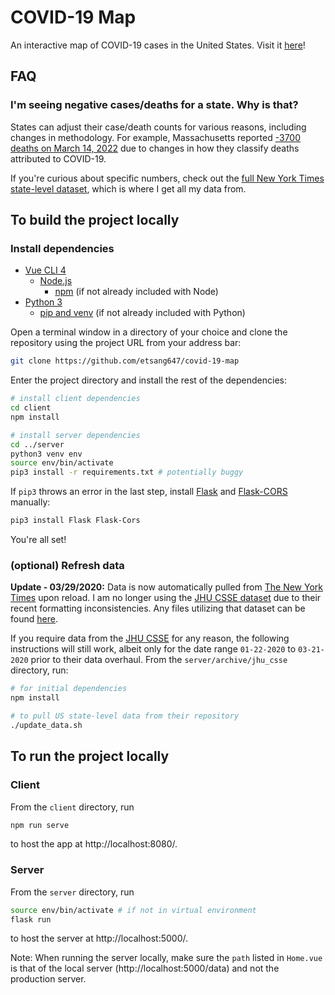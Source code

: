 # COVID-19 Map

An interactive map of COVID-19 cases in the United States. Visit it [here](https://covid-map-usa.herokuapp.com/)!

## FAQ

### I'm seeing negative cases/deaths for a state. Why is that?

States can adjust their case/death counts for various reasons, including changes in methodology. For example, Massachusetts reported [-3700 deaths on March 14, 2022](https://www.boston.com/news/coronavirus/2022/03/10/covid-19-deaths-massachusetts-adjusted-count/) due to changes in how they classify deaths attributed to COVID-19.

If you're curious about specific numbers, check out the [full New York Times state-level dataset](https://github.com/nytimes/covid-19-data/blob/master/us-states.csv), which is where I get all my data from.

## To build the project locally

### Install dependencies

- [Vue CLI 4](https://cli.vuejs.org/)
  - [Node.js](https://nodejs.org/)
    - [npm](https://www.npmjs.com/) (if not already included with Node)
- [Python 3](https://www.python.org/)
  - [pip and venv](https://packaging.python.org/guides/installing-using-pip-and-virtual-environments/) (if not already included with Python)

Open a terminal window in a directory of your choice and clone the repository using the project URL from your address bar:

```bash
git clone https://github.com/etsang647/covid-19-map
```

Enter the project directory and install the rest of the dependencies:

```bash
# install client dependencies
cd client
npm install

# install server dependencies
cd ../server
python3 venv env
source env/bin/activate
pip3 install -r requirements.txt # potentially buggy
```

If `pip3` throws an error in the last step, install [Flask](https://pypi.org/project/Flask/) and [Flask-CORS](https://pypi.org/project/Flask-Cors/) manually:

```bash
pip3 install Flask Flask-Cors
```

You're all set!

### (optional) Refresh data

**Update - 03/29/2020:** Data is now automatically pulled from [The New York Times](https://github.com/nytimes/covid-19-data) upon reload. I am no longer using the [JHU CSSE dataset](https://github.com/CSSEGISandData/COVID-19) due to their recent formatting inconsistencies. Any files utilizing that dataset can be found [here](https://github.com/etsang647/covid-19-map/tree/master/server/archive/jhu_csse).

If you require data from the [JHU CSSE](https://github.com/CSSEGISandData/COVID-19) for any reason, the following instructions will still work, albeit only for the date range `01-22-2020` to `03-21-2020` prior to their data overhaul. From the `server/archive/jhu_csse` directory, run:

```bash
# for initial dependencies
npm install

# to pull US state-level data from their repository
./update_data.sh
```

## To run the project locally

### Client

From the `client` directory, run

```bash
npm run serve
```

to host the app at http://localhost:8080/.

### Server

From the `server` directory, run

```bash
source env/bin/activate # if not in virtual environment
flask run
```

to host the server at http://localhost:5000/.

Note: When running the server locally, make sure the `path` listed in `Home.vue`
is that of the local server (http://localhost:5000/data) and not the
production server.

